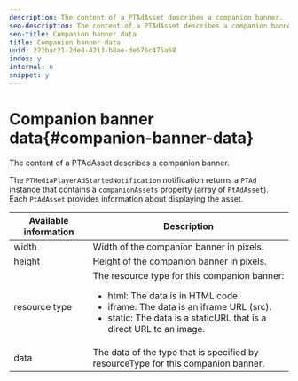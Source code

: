 ```yaml
---
description: The content of a PTAdAsset describes a companion banner.
seo-description: The content of a PTAdAsset describes a companion banner.
seo-title: Companion banner data
title: Companion banner data
uuid: 222bac21-2de8-4213-b8ae-de676c475a68
index: y
internal: n
snippet: y
---
```


# Companion banner data{#companion-banner-data}

The content of a PTAdAsset describes a companion banner.

<!--<a id="section_D730B4FD6FD749E9860B6A07FC110552"></a>-->

The `PTMediaPlayerAdStartedNotification` notification returns a `PTAd` instance that contains a `companionAssets` property (array of `PtAdAsset`). 
Each `PtAdAsset` provides information about displaying the asset. 

<table id="table_760C885E2DCA4BE983CC57FDA7BD5B14"> 
 <thead> 
  <tr> 
   <th colname="col1" class="entry"> Available information </th> 
   <th colname="col2" class="entry"> Description </th> 
  </tr> 
 </thead>
 <tbody> 
  <tr> 
   <td colname="col1"> width </td> 
   <td colname="col2"> Width of the companion banner in pixels. </td> 
  </tr> 
  <tr> 
   <td colname="col1"> height </td> 
   <td colname="col2"> Height of the companion banner in pixels. </td> 
  </tr> 
  <tr> 
   <td colname="col1"> resource type </td> 
   <td colname="col2">The resource type for this companion banner: 
    <ul id="ul_A067787FE49E4B6095BE0AC1D447DBB3"> 
     <li id="li_02B7224C67004095B3F6E50FD21E507E">html: The data is in HTML code. </li> 
     <li id="li_5F37E14472424F808C6094F42009E676">iframe: The data is an iframe URL (src). </li> 
     <li id="li_76B945007CE842158B5125422765E0B2">static: The data is a staticURL that is a direct URL to an image. </li> 
    </ul> </td> 
  </tr> 
  <tr> 
   <td colname="col1"> data </td> 
   <td colname="col2"> The data of the type that is specified by <span class="codeph"> resourceType</span> for this companion banner. </td> 
  </tr> 
 </tbody> 
</table>

